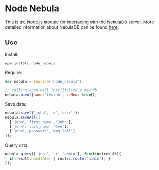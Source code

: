 Node Nebula
===========
This is the Node.js module for interfacing with the NebulaDB server. More detailed information about NebulaDB can be found [here](https://github.com/incrediblesound/nebulaDB).

Use
---
Install:    
```shell
npm install node_nebula
```
Require:
```javascript
var nebula = require('node_nebula');

// calling open will initilialize a new db
nebula.open({name:'testdb', isNew: true});
```
Save data:
```javascript
nebula.save(['john','->','user']);
nebula.saveAll([
  ['john','first_name','John'],
  ['john','last_name','Doe'],
  ['john','password','omg!lol1']
]);
````
Query data:
```javascript
nebula.query(['john','->','admin'], function(result){
  if(result.hasState) { router.route('admin'); }
});
```
